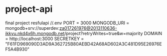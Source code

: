 # project-api
final project resfulapi
//.env
PORT = 3000
MONGODB_URI = mongodb+srv://superdev:za017261976@2013110636-ikkyu.nkd4x6h.mongodb.net/project?retryWrites=true&w=majority
DOMAIN = http://localhost:3000
SECRETKEY = "F61FD969090D3AD9A362725B80AEBD42A68AD602A3C481D95E26976EF5A4B930"
